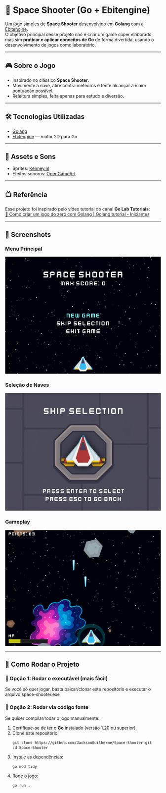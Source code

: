 # 🚀 Space Shooter (Go + Ebitengine)

Um jogo simples de **Space Shooter** desenvolvido em **Golang** com a [Ebitengine](https://ebitengine.org/).  
O objetivo principal desse projeto não é criar um game super elaborado, mas sim **praticar e aplicar conceitos de Go** de forma divertida, usando o desenvolvimento de jogos como laboratório.

---

## 🎮 Sobre o Jogo
- Inspirado no clássico **Space Shooter**.
- Movimente a nave, atire contra meteoros e tente alcançar a maior pontuação possível.
- Releitura simples, feita apenas para estudo e diversão.

---

## 🛠️ Tecnologias Utilizadas
- [Golang](https://go.dev/)  
- [Ebitengine](https://ebitengine.org/) — motor 2D para Go  

---

## 🎨 Assets e Sons
- Sprites: [Kenney.nl](https://kenney.nl)  
- Efeitos sonoros: [OpenGameArt](https://opengameart.org/)  

---

## 📺 Referência
Esse projeto foi inspirado pelo vídeo tutorial do canal **Go Lab Tutoriais**:  
[🎥 Como criar um jogo do zero com Golang | Golang tutorial - Iniciantes](https://www.youtube.com/watch?v=BEe4MHDjAyU)

---

## 📸 Screenshots
### Menu Principal
![Menu](docs/screenshots/menu.jpg)

### Seleção de Naves
![Ship_Selection](docs/screenshots/ship_selection.jpg)

### Gameplay
![Gameplay](docs/screenshots/gameplay.jpg)

---

## 🚀 Como Rodar o Projeto

### 🔹 Opção 1: Rodar o executável (mais fácil)
Se você só quer jogar, basta baixar/clonar este repositório e executar o arquivo space-shooter.exe

### 🔹 Opção 2: Rodar via código fonte
Se quiser compilar/rodar o jogo manualmente:
1. Certifique-se de ter o **Go** instalado (versão 1.20 ou superior).  
2. Clone este repositório:
   ```
   git clone https://github.com/JacksomGuilherme/Space-Shooter.git
   cd Space-Shooter
   ````
3. Instale as dependências:
   ```
   go mod tidy
   ````
4. Rode o jogo:
   ```
   go run .
   ```
